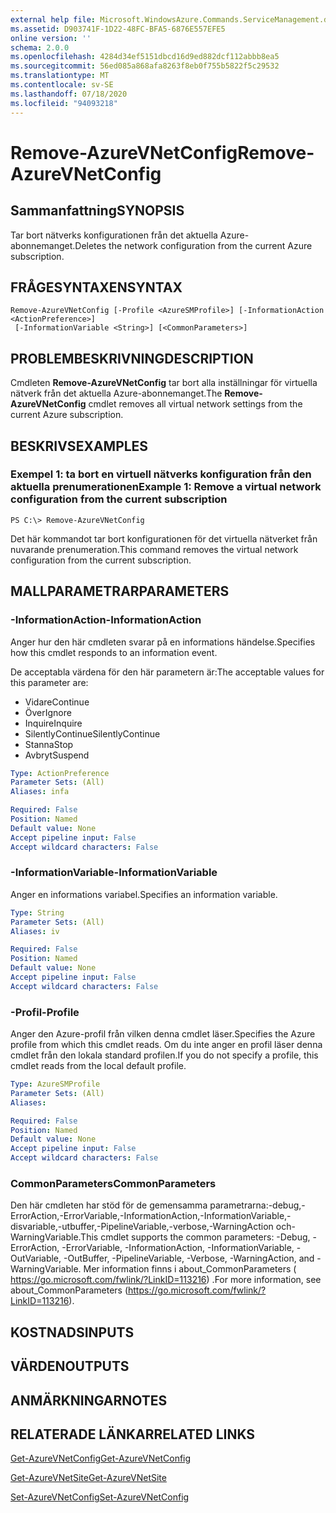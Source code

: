```yaml
---
external help file: Microsoft.WindowsAzure.Commands.ServiceManagement.dll-Help.xml
ms.assetid: D903741F-1D22-48FC-BFA5-6876E557EFE5
online version: ''
schema: 2.0.0
ms.openlocfilehash: 4284d34ef5151dbcd16d9ed882dcf112abbb8ea5
ms.sourcegitcommit: 56ed085a868afa8263f8eb0f755b5822f5c29532
ms.translationtype: MT
ms.contentlocale: sv-SE
ms.lasthandoff: 07/18/2020
ms.locfileid: "94093218"
---
```

# <span data-ttu-id="84d19-101">Remove-AzureVNetConfig</span><span class="sxs-lookup"><span data-stu-id="84d19-101">Remove-AzureVNetConfig</span></span>

## <span data-ttu-id="84d19-102">Sammanfattning</span><span class="sxs-lookup"><span data-stu-id="84d19-102">SYNOPSIS</span></span>
<span data-ttu-id="84d19-103">Tar bort nätverks konfigurationen från det aktuella Azure-abonnemanget.</span><span class="sxs-lookup"><span data-stu-id="84d19-103">Deletes the network configuration from the current Azure subscription.</span></span>

## <span data-ttu-id="84d19-104">FRÅGESYNTAXEN</span><span class="sxs-lookup"><span data-stu-id="84d19-104">SYNTAX</span></span>

```
Remove-AzureVNetConfig [-Profile <AzureSMProfile>] [-InformationAction <ActionPreference>]
 [-InformationVariable <String>] [<CommonParameters>]
```

## <span data-ttu-id="84d19-105">PROBLEMBESKRIVNING</span><span class="sxs-lookup"><span data-stu-id="84d19-105">DESCRIPTION</span></span>
<span data-ttu-id="84d19-106">Cmdleten **Remove-AzureVNetConfig** tar bort alla inställningar för virtuella nätverk från det aktuella Azure-abonnemanget.</span><span class="sxs-lookup"><span data-stu-id="84d19-106">The **Remove-AzureVNetConfig** cmdlet removes all virtual network settings from the current Azure subscription.</span></span>

## <span data-ttu-id="84d19-107">BESKRIVS</span><span class="sxs-lookup"><span data-stu-id="84d19-107">EXAMPLES</span></span>

### <span data-ttu-id="84d19-108">Exempel 1: ta bort en virtuell nätverks konfiguration från den aktuella prenumerationen</span><span class="sxs-lookup"><span data-stu-id="84d19-108">Example 1: Remove a virtual network configuration from the current subscription</span></span>
```
PS C:\> Remove-AzureVNetConfig
```

<span data-ttu-id="84d19-109">Det här kommandot tar bort konfigurationen för det virtuella nätverket från nuvarande prenumeration.</span><span class="sxs-lookup"><span data-stu-id="84d19-109">This command removes the virtual network configuration from the current subscription.</span></span>

## <span data-ttu-id="84d19-110">MALLPARAMETRAR</span><span class="sxs-lookup"><span data-stu-id="84d19-110">PARAMETERS</span></span>

### <span data-ttu-id="84d19-111">-InformationAction</span><span class="sxs-lookup"><span data-stu-id="84d19-111">-InformationAction</span></span>
<span data-ttu-id="84d19-112">Anger hur den här cmdleten svarar på en informations händelse.</span><span class="sxs-lookup"><span data-stu-id="84d19-112">Specifies how this cmdlet responds to an information event.</span></span>

<span data-ttu-id="84d19-113">De acceptabla värdena för den här parametern är:</span><span class="sxs-lookup"><span data-stu-id="84d19-113">The acceptable values for this parameter are:</span></span>

- <span data-ttu-id="84d19-114">Vidare</span><span class="sxs-lookup"><span data-stu-id="84d19-114">Continue</span></span>
- <span data-ttu-id="84d19-115">Över</span><span class="sxs-lookup"><span data-stu-id="84d19-115">Ignore</span></span>
- <span data-ttu-id="84d19-116">Inquire</span><span class="sxs-lookup"><span data-stu-id="84d19-116">Inquire</span></span>
- <span data-ttu-id="84d19-117">SilentlyContinue</span><span class="sxs-lookup"><span data-stu-id="84d19-117">SilentlyContinue</span></span>
- <span data-ttu-id="84d19-118">Stanna</span><span class="sxs-lookup"><span data-stu-id="84d19-118">Stop</span></span>
- <span data-ttu-id="84d19-119">Avbryt</span><span class="sxs-lookup"><span data-stu-id="84d19-119">Suspend</span></span>

```yaml
Type: ActionPreference
Parameter Sets: (All)
Aliases: infa

Required: False
Position: Named
Default value: None
Accept pipeline input: False
Accept wildcard characters: False
```

### <span data-ttu-id="84d19-120">-InformationVariable</span><span class="sxs-lookup"><span data-stu-id="84d19-120">-InformationVariable</span></span>
<span data-ttu-id="84d19-121">Anger en informations variabel.</span><span class="sxs-lookup"><span data-stu-id="84d19-121">Specifies an information variable.</span></span>

```yaml
Type: String
Parameter Sets: (All)
Aliases: iv

Required: False
Position: Named
Default value: None
Accept pipeline input: False
Accept wildcard characters: False
```

### <span data-ttu-id="84d19-122">-Profil</span><span class="sxs-lookup"><span data-stu-id="84d19-122">-Profile</span></span>
<span data-ttu-id="84d19-123">Anger den Azure-profil från vilken denna cmdlet läser.</span><span class="sxs-lookup"><span data-stu-id="84d19-123">Specifies the Azure profile from which this cmdlet reads.</span></span>
<span data-ttu-id="84d19-124">Om du inte anger en profil läser denna cmdlet från den lokala standard profilen.</span><span class="sxs-lookup"><span data-stu-id="84d19-124">If you do not specify a profile, this cmdlet reads from the local default profile.</span></span>

```yaml
Type: AzureSMProfile
Parameter Sets: (All)
Aliases: 

Required: False
Position: Named
Default value: None
Accept pipeline input: False
Accept wildcard characters: False
```

### <span data-ttu-id="84d19-125">CommonParameters</span><span class="sxs-lookup"><span data-stu-id="84d19-125">CommonParameters</span></span>
<span data-ttu-id="84d19-126">Den här cmdleten har stöd för de gemensamma parametrarna:-debug,-ErrorAction,-ErrorVariable,-InformationAction,-InformationVariable,-disvariable,-utbuffer,-PipelineVariable,-verbose,-WarningAction och-WarningVariable.</span><span class="sxs-lookup"><span data-stu-id="84d19-126">This cmdlet supports the common parameters: -Debug, -ErrorAction, -ErrorVariable, -InformationAction, -InformationVariable, -OutVariable, -OutBuffer, -PipelineVariable, -Verbose, -WarningAction, and -WarningVariable.</span></span> <span data-ttu-id="84d19-127">Mer information finns i about_CommonParameters ( https://go.microsoft.com/fwlink/?LinkID=113216) .</span><span class="sxs-lookup"><span data-stu-id="84d19-127">For more information, see about_CommonParameters (https://go.microsoft.com/fwlink/?LinkID=113216).</span></span>

## <span data-ttu-id="84d19-128">KOSTNADS</span><span class="sxs-lookup"><span data-stu-id="84d19-128">INPUTS</span></span>

## <span data-ttu-id="84d19-129">VÄRDEN</span><span class="sxs-lookup"><span data-stu-id="84d19-129">OUTPUTS</span></span>

## <span data-ttu-id="84d19-130">ANMÄRKNINGAR</span><span class="sxs-lookup"><span data-stu-id="84d19-130">NOTES</span></span>

## <span data-ttu-id="84d19-131">RELATERADE LÄNKAR</span><span class="sxs-lookup"><span data-stu-id="84d19-131">RELATED LINKS</span></span>

[<span data-ttu-id="84d19-132">Get-AzureVNetConfig</span><span class="sxs-lookup"><span data-stu-id="84d19-132">Get-AzureVNetConfig</span></span>](./Get-AzureVNetConfig.md)

[<span data-ttu-id="84d19-133">Get-AzureVNetSite</span><span class="sxs-lookup"><span data-stu-id="84d19-133">Get-AzureVNetSite</span></span>](./Get-AzureVNetSite.md)

[<span data-ttu-id="84d19-134">Set-AzureVNetConfig</span><span class="sxs-lookup"><span data-stu-id="84d19-134">Set-AzureVNetConfig</span></span>](./Set-AzureVNetConfig.md)


